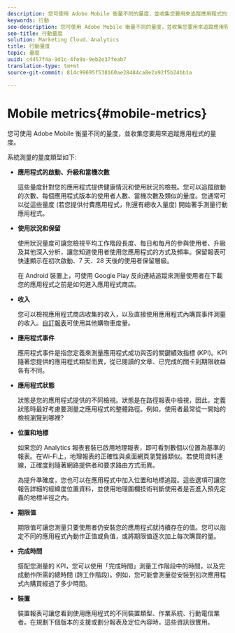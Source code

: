 ```yaml
---
description: 您可使用 Adobe Mobile 衡量不同的量度，並收集您要用來追蹤應用程式的量度。
keywords: 行動
seo-description: 您可使用 Adobe Mobile 衡量不同的量度，並收集您要用來追蹤應用程式的量度。
seo-title: 行動量度
solution: Marketing Cloud、Analytics
title: 行動量度
topic: 量度
uuid: c4457f4a-9d1c-4fe9a-9eb2e37feab7
translation-type: tm+mt
source-git-commit: 814c99695f538160ae28484ca8e2a92f5b24bb1a

---
```



# Mobile metrics{#mobile-metrics}

您可使用 Adobe Mobile 衡量不同的量度，並收集您要用來追蹤應用程式的量度。

系統測量的量度類型如下:

* **應用程式的啟動、升級和當機次數**

   這些量度針對您的應用程式提供健康情況和使用狀況的檢視。您可以追蹤啟動的次數、每個應用程式版本的使用者人數、當機次數及類似的量度。您通常可以從這些量度 (若您提供付費應用程式，則還有總收入量度) 開始著手測量行動應用程式。

* **使用狀況和保留**

   使用狀況量度可讓您檢視平均工作階段長度、每日和每月的參與使用者、升級及其他深入分析，讓您知道使用者使用您應用程式的方式及頻率。保留報表可快速顯示在初次啟動、7 天、28 天後的使用者保留層級。

   在 Android 裝置上，可使用 Google Play 反向連結追蹤來測量使用者在下載您的應用程式之前是如何進入應用程式商店。

* **收入**

   您可以檢視應用程式商店收集的收入，以及直接使用應用程式內購買事件測量的收入。[自訂報表](/help/using/usage/reports-customize/reports-customize.md)可使用其他購物車度量。

* **應用程式事件**

   應用程式事件是指您定義來測量應用程式成功與否的關鍵績效指標 (KPI)。KPI 隨著您提供的應用程式類型而異，從已閱讀的文章、已完成的關卡到期限收益各有不同。

* **應用程式狀態**

   狀態是您的應用程式提供的不同檢視。狀態是在路徑報表中檢視，因此，定義狀態時最好考慮要測量之應用程式的整體路徑。例如，使用者最常從一開始的檢視瀏覽到哪裡?

* **位置和地標**

   如果您的 Analytics 報表套裝已啟用地理報表，即可看到數個以位置為基準的報表。在Wi-Fi上，地理報表的正確性與桌面網頁瀏覽器類似。若使用資料連線，正確度則隨著網路提供者和要求路由方式而異。

   為提升準確度，您也可以在應用程式中加入位置和地標追蹤。這些選項可讓您報告詳細的經緯度位置資料，並使用地理圍欄技術判斷使用者是否進入預先定義的地標半徑之內。

* **期限值**

   期限值可讓您測量只要使用者仍安裝您的應用程式就持續存在的值。您可以指定不同的應用程式內動作正值或負值，或將期限值逐次加上每次購買的量。

* **完成時間**

   搭配您測量的 KPI，您可以使用「完成時間」測量工作階段中的時間，以及完成動作所需的總時間 (跨工作階段)。例如，您可能會測量從安裝到初次應用程式內購買經過了多少時間。

* **裝置**

   裝置報表可讓您看到使用應用程式的不同裝置類型、作業系統、行動電信業者。在規劃下個版本的支援或劃分報表及定位內容時，這些資訊很實用。
